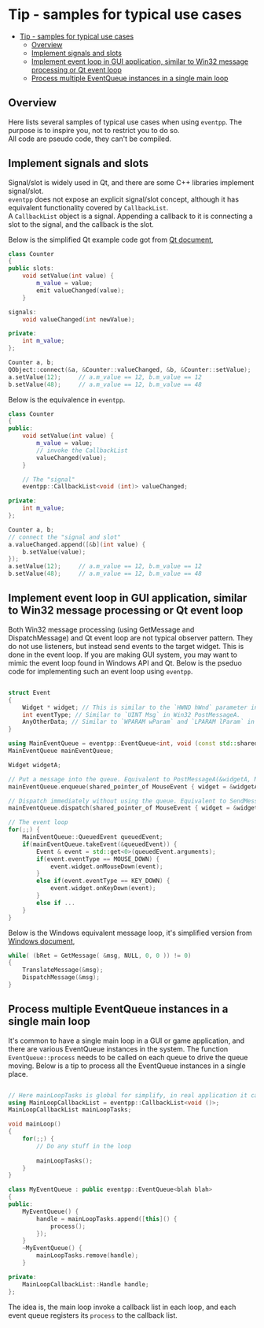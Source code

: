 # Tip - samples for typical use cases

- [Tip - samples for typical use cases](#tip---samples-for-typical-use-cases)
    - [Overview](#overview)
    - [Implement signals and slots](#implement-signals-and-slots)
    - [Implement event loop in GUI application, similar to Win32 message processing or Qt event loop](#implement-event-loop-in-gui-application-similar-to-win32-message-processing-or-qt-event-loop)
    - [Process multiple EventQueue instances in a single main loop](#process-multiple-eventqueue-instances-in-a-single-main-loop)

## Overview

Here lists several samples of typical use cases when using `eventpp`. The purpose is to inspire you, not to restrict you to do so.  
All code are pseudo code, they can't be compiled.

## Implement signals and slots

Signal/slot is widely used in Qt, and there are some C++ libraries implement signal/slot.  
`eventpp` does not expose an explicit signal/slot concept, although it has equivalent functionality covered by `CallbackList`.  
A `CallbackList` object is a signal. Appending a callback to it is connecting a slot to the signal, and the callback is the slot.

Below is the simplified Qt example code got from [Qt document](https://doc.qt.io/qt-6/signalsandslots.html),  

```c++
class Counter
{
public slots:
    void setValue(int value) {
        m_value = value;
        emit valueChanged(value);
    }

signals:
    void valueChanged(int newValue);

private:
    int m_value;
};

Counter a, b;
QObject::connect(&a, &Counter::valueChanged, &b, &Counter::setValue);
a.setValue(12);     // a.m_value == 12, b.m_value == 12
b.setValue(48);     // a.m_value == 12, b.m_value == 48
```

Below is the equivalence in `eventpp`.

```c++
class Counter
{
public:
    void setValue(int value) {
        m_value = value;
        // invoke the CallbackList
        valueChanged(value);
    }

    // The "signal"
    eventpp::CallbackList<void (int)> valueChanged;

private:
    int m_value;
};

Counter a, b;
// connect the "signal and slot"
a.valueChanged.append([&b](int value) {
    b.setValue(value);
});
a.setValue(12);     // a.m_value == 12, b.m_value == 12
b.setValue(48);     // a.m_value == 12, b.m_value == 48
```

## Implement event loop in GUI application, similar to Win32 message processing or Qt event loop

Both Win32 message processing (using GetMessage and DispatchMessage) and Qt event loop are not typical observer pattern. They do not use listeners, but instead send events to the target widget. This is done in the event loop. If you are making GUI system, you may want to mimic the event loop found in Windows API and Qt. Below is the pseduo code for implementing such an event loop using `eventpp`.  

```c++

struct Event
{
    Widget * widget; // This is similar to the `HWND hWnd` parameter in Win32 PostMessageA function.
    int eventType; // Similar to `UINT Msg` in Win32 PostMessageA.
    AnyOtherData; // Similar to `WPARAM wParam` and `LPARAM lParam` in Win32 PostMessageA.
}

using MainEventQueue = eventpp::EventQueue<int, void (const std::shared_ptr<Event>)>
MainEventQueue mainEventQueue;

Widget widgetA;

// Put a message into the queue. Equivalent to PostMessageA(&widgetA, MOUSE_DOWN, x, y)
mainEventQueue.enqueue(shared_pointer_of MouseEvent { widget = &widgetA, eventType = MOUSE_DOWN, AnyOtherData = x/y location, etc } );

// Dispatch immediately without using the queue. Equivalent to SendMessageA(&widgetA, MOUSE_DOWN, x, y)
mainEventQueue.dispatch(shared_pointer_of MouseEvent { widget = &widgetA, eventType = MOUSE_DOWN, AnyOtherData = x/y location, etc } );

// The event loop
for(;;) {
    MainEventQueue::QueuedEvent queuedEvent;
    if(mainEventQueue.takeEvent(&queuedEvent)) {
        Event & event = std::get<0>(queuedEvent.arguments);
        if(event.eventType == MOUSE_DOWN) {
            event.widget.onMouseDown(event);
        }
        else if(event.eventType == KEY_DOWN) {
            event.widget.onKeyDown(event);
        }
        else if ...
    }
}
```

Below is the Windows equivalent message loop, it's simplified version from [Windows document](https://learn.microsoft.com/en-us/windows/win32/winmsg/using-messages-and-message-queues),

```c++
while( (bRet = GetMessage( &msg, NULL, 0, 0 )) != 0)
{ 
    TranslateMessage(&msg); 
    DispatchMessage(&msg); 
} 
```

## Process multiple EventQueue instances in a single main loop  

It's common to have a single main loop in a GUI or game application, and there are various EventQueue instances in the system. The function `EventQueue::process` needs to be called on each queue to drive the queue moving. Below is a tip to process all the EventQueue instances in a single place.  

```c++

// Here mainLoopTasks is global for simplify, in real application it can be in some object and passed around
using MainLoopCallbackList = eventpp::CallbackList<void ()>;
MainLoopCallbackList mainLoopTasks;

void mainLoop()
{
    for(;;) {
        // Do any stuff in the loop
        
        mainLoopTasks();
    }
}

class MyEventQueue : public eventpp::EventQueue<blah blah>
{
public:
    MyEventQueue() {
        handle = mainLoopTasks.append([this]() {
            process();
        });
    }
    ~MyEventQueue() {
        mainLoopTasks.remove(handle);
    }

private:
    MainLoopCallbackList::Handle handle;
};
```

The idea is, the main loop invoke a callback list in each loop, and each event queue registers its `process` to the callback list.

